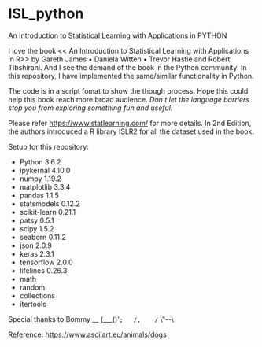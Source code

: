 # ISL_python
An Introduction to Statistical Learning with Applications in PYTHON

I love the book << An Introduction to Statistical Learning with Applications in R>> by Gareth James • Daniela Witten • Trevor Hastie and Robert Tibshirani. And I see the demand of the book in the Python community. In this repository, I have implemented the same/similar functionality in Python. 

The code is in a script fomat to show the though process. Hope this could help this book reach more broad audience. *Don't let the language barriers stop you from exploring something fun and useful.*

Please refer https://www.statlearning.com/ for more details. In 2nd Edition, the authors introduced a R library ISLR2 for all the dataset used in the book. 

Setup for this repository:
* Python 3.6.2
* ipykernal 4.10.0
* numpy 1.19.2
* matplotlib 3.3.4
* pandas 1.1.5
* statsmodels 0.12.2
* scikit-learn 0.21.1
* patsy 0.5.1
* scipy 1.5.2
* seaborn 0.11.2
* json 2.0.9
* keras 2.3.1
* tensorflow 2.0.0
* lifelines 0.26.3
* math 
* random 
* collections
* itertools


Special thanks to Bommy
               __
          (___()'`;  
          /,    /`
          \\"--\\

Reference: https://www.asciiart.eu/animals/dogs

